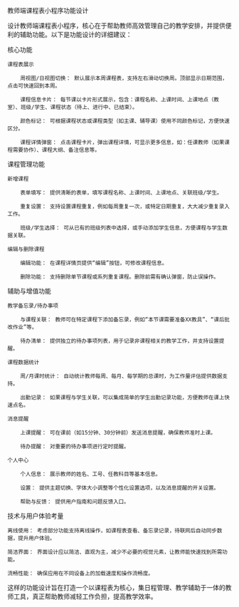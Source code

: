 
教师端课程表小程序功能设计

设计教师端课程表小程序，核心在于帮助教师高效管理自己的教学安排，并提供便利的辅助功能。以下是功能设计的详细建议：

核心功能

    课程表展示

        周视图/日视图切换： 默认展示本周课程表，支持左右滑动切换周。顶部显示日期范围，点击可快速回到本周。

        课程信息卡片： 每节课以卡片形式展示，包含：课程名称、上课时间、上课地点（教室）、班级/学生、课程状态（待上、进行中、已结束）。

        颜色标记： 可根据课程状态或课程类型（如主课、辅导课）使用不同颜色标记，方便快速区分。

        课程详情弹窗： 点击课程卡片，弹出课程详情，可显示更多信息，如：任课教师（如果课程需要协作）、课程大纲、备注信息等。

课程管理功能

    新增课程

        表单填写： 提供清晰的表单，填写课程名称、上课时间、上课地点、关联班级/学生。

        重复设置： 支持设置课程重复，例如每周重复一次，或特定日期重复，大大减少重复录入工作。

        班级/学生选择： 可从已有的班级列表中选择，或手动添加学生信息，方便课程与学生数据关联。

    编辑与删除课程

        编辑功能： 在课程详情页提供“编辑”按钮，可修改课程信息。

        删除功能： 支持删除单节课程或系列重复课程。删除前需有确认弹窗，防止误操作。

辅助与增值功能

    教学备忘录/待办事项

        与课程关联： 教师可在特定课程下添加备忘录，例如“本节课需要准备XX教具”、“课后批改作业”等。

        待办清单： 提供独立的待办事项列表，用于记录非课程相关的教学工作，并支持设置提醒。

    课程数据统计

        周/月课时统计： 自动统计教师每周、每月、每学期的总课时，为工作量评估提供数据支持。

        出勤记录： 如果课程与学生关联，可以集成简单的学生出勤记录功能，方便教师在课上快速点名。

    消息提醒

        上课提醒： 可在课前（如15分钟、30分钟前）发送消息提醒，确保教师准时上课。

        待办提醒： 对重要的待办事项进行定时提醒。

    个人中心

        个人信息： 展示教师的姓名、工号、任教科目等基本信息。

        设置： 提供主题切换、字体大小调整等个性化设置选项，以及消息提醒的开关设置。

        帮助与反馈： 提供用户指南和问题反馈入口。

技术与用户体验考量

    离线使用： 考虑部分功能支持离线操作，如课程表查看、备忘录记录，待联网后自动同步数据，提升用户体验。

    简洁界面： 界面设计应以简洁、直观为主，减少不必要的视觉元素，让教师能快速找到所需功能。

    流畅性能： 确保应用在不同设备上的加载速度和操作流畅度。

这样的功能设计旨在打造一个以课程表为核心，集日程管理、教学辅助于一体的教师工具，真正帮助教师减轻工作负担，提高教学效率。